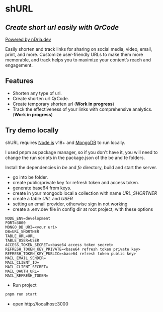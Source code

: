 # shURL

## _Create short url easily with QrCode_

[Powered by nDria.dev](https://ndria.dev/shurl)

Easily shorten and track links for sharing on social media, video, email, print, and more. Customize user-friendly URLs to make them more memorable, and track helps you to maximize your content’s reach and engagement.

## Features

- Shorten any type of url.
- Create shorten url QrCode.
- Create temporary shorten url (**Work in progress**)
- Track the effectiveness of your links with comprehensive analytics. (**Work in progress**)

## Try demo locally

shURL requires [Node.js](https://nodejs.org/) v18+ and [MongoDB](https://www.mongodb.com/) to run locally.

I used pnpm as package manager, so if you don't have it, you will need to change the run scripts in the package.json of the be and fe folders.

Install the dependencies in _be_ and _fe_ directory, build and start the server.

- go into be folder.
- create public/private key for refresh token and access token.
- generate base64 from keys.
- create in your mongodb local a collection with name _URL_SHORTNER_
- create a table _URL_ and _USER_
- setting an email provider, otherwise sign in not working
- create a .env.dev file in config dir at root project, with these options
```
NODE_ENV=development
PORT=3000
MONGO_DB_URI=<your uri>
DB=URL_SHORTNER
TABLE_URL=URL
TABLE_USER=USER
ACCESS_TOKEN_SECRET=<base64 access token secret>
REFRESH_TOKEN_KEY_PRIVATE=<base64 refresh token private key>
REFRESH_TOKEN_KEY_PUBLIC=<base64 refresh token public key>
MAIL_EMAIL_SENDER=
MAIL_CLIENT_ID=
MAIL_CLIENT_SECRET=
MAIL_OAUTH_URL=
MAIL_REFRESH_TOKEN=
```
- Run project
```sh
pnpm run start
```
- open http://localhost:3000
